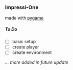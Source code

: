 ### Impressi-One

made with [pygame](https://www.pygame.org "pygame")

##### To Do
- [ ] basic setup
- [ ] create player
- [ ] create environment

*... more added in future update*
